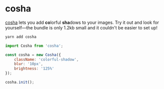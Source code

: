 # cosha
[cosha](https://cosha.surge.sh) lets you add **co**lorful **sha**dows to your images. Try it out and look for yourself—the bundle is only 1.2kb small and it couldn't be easier to set up!

```bash
yarn add cosha
```

```js
import Cosha from 'cosha';

const cosha = new Cosha({
    className: 'colorful-shadow',
    blur: '10px',
    brightness: '125%'
});

cosha.init();
```
